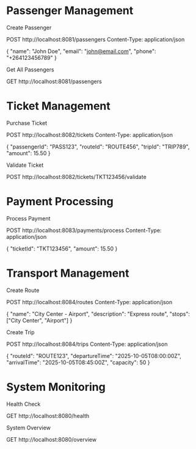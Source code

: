 
# Passenger Management

Create Passenger

POST http://localhost:8081/passengers
Content-Type: application/json

{
  "name": "John Doe",
  "email": "john@email.com",
  "phone": "+264123456789"
}

Get All Passengers

GET http://localhost:8081/passengers

# Ticket Management

Purchase Ticket

POST http://localhost:8082/tickets
Content-Type: application/json

{
  "passengerId": "PASS123",
  "routeId": "ROUTE456",
  "tripId": "TRIP789",
  "amount": 15.50
}

Validate Ticket

POST http://localhost:8082/tickets/TKT123456/validate

# Payment Processing

Process Payment

POST http://localhost:8083/payments/process
Content-Type: application/json

{
  "ticketId": "TKT123456",
  "amount": 15.50
}

# Transport Management

Create Route

POST http://localhost:8084/routes
Content-Type: application/json

{
  "name": "City Center - Airport",
  "description": "Express route",
  "stops": ["City Center", "Airport"]
}

Create Trip

POST http://localhost:8084/trips
Content-Type: application/json

{
  "routeId": "ROUTE123",
  "departureTime": "2025-10-05T08:00:00Z",
  "arrivalTime": "2025-10-05T08:45:00Z",
  "capacity": 50
}

# System Monitoring

Health Check

GET http://localhost:8080/health

System Overview

GET http://localhost:8080/overview